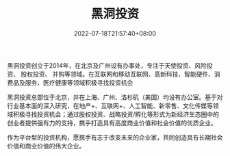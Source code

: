 ﻿---
weight: 
title: "黑洞投资"
description: "黑洞投资创立于2014年，在北京及广州设有办事处，专注于天使投资、风险投资、 股权投资、 并购等领域"
date: 2022-07-18T21:57:40+08:00
lastmod: 2022-07-18T16:45:40+08:00
draft: false
authors: ["浮尘"]
featuredImage: "heidongtouzi.jpg"
link: "http://www.blackholecap.com/"
tags: ["投资机构","黑洞投资"]
categories: ["navigation"]
navigation: ["投资机构"]
lightgallery: true
toc: true
pinned: false
recommend: false
recommend1: false
---
黑洞投资创立于2014年，在北京及广州设有办事处，专注于天使投资、风险投资、 股权投资、 并购等领域。在互联网和移动互联网、高新科技、智能硬件、消费品及服务、医疗健康等领域积极寻找投资机会

黑洞投资总部位于北京，并在上海、广州、洛杉矶（美国）均设有办公室。基于对行业基本面的深入研究，在地产+、互联网+、人工智能、新零售、文化传媒等领域积极寻找投资机会；通过股权投资、战略投资/孵化等形式为新经济生态圈中的创业者提供强有力的支持，携手打造具有高度商业价值和社会价值的优质企业。

作为平台型的投资机构，愿携手有志于改变未来的企业家，共同创造具有长期社会价值和商业价值的伟大企业。